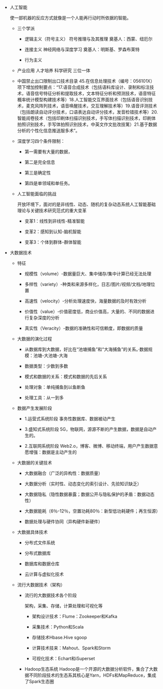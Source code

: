- 人工智能

  使一部机器的反应方式就像是一个人能再行动时所依据的智能。

  - 三个学派

    - 逻辑主义（符号主义）
      符号推理与及其推理
      奠基人：西蒙、纽厄尔

    - 连接主义
      神经网络与深度学习
      奠基人：明斯基、罗森布莱特

    - 行为主义

  - 产业应用 人才培养 科学研究 三位一体

  - 中国禁止出口限制出口技术目录
    45.在信息处理技术（编号：056101X）项下增加控制要点：“17.语音合成技术（包括语料库设计、录制和标注技术，语音信号特征分析和提取技术，文本特征分析和预测技术，语音特征概率统计模型构建技术等）18.人工智能交互界面技术（包括语音识别技术，麦克风阵列技术，语音唤醒技术，交互理解技术等）19.语音评测技术（包括朗读自动评分技术，口语表达自动评分技术，发音检错技术等）20.智能阅卷技术（包括印刷体扫描识别技术，手写体扫描识别技术，印刷体拍照识别技术，手写体拍照识别技术，中英文作文批改技篱）21.基于数据分析的个性化信息推送服多术”。

  - 深度学习四个条件限制：

    - 第一需要有大量的数据，

    - 第二是完全信息

    - 第三是确定性

    - 第四是单领域和单任务。

  - 人工智能面临的挑战

    开放环境下，面对的是非线性、动态、随机的复杂动态系统人工智能基础理论与关键技术研究范式的重大变革

    - 变革1：线性到非线性-精准智能

    - 变革2：感知到认知-脑机智能

    - 变革3：个体到群体-群体智能

- 大数据技术

  - 特征

    - 规模性（volume）-数据量巨大、集中储存/集中计算已经无法处理

    - 多样性（variety）-种类和来源多样化，日志/图片/视频/文档/地理位置

    - 高速性（velocity）-分析处理速度快，海量数据的及时有效分析

    - 价值性（value）-价值密度低，商业价值高，大量的、不同的数据进行复杂深度的分析

    - 真实性（Veracity）-数据的准确性和可信赖度，即数据的质量

  - 大数据的演化过程

    - 从数据库到大数据，好比在“池塘捕鱼”和“大海捕鱼”的关系。·数据规模：池塘-大池塘-大海

    - 数据类型：少数到多数

    - 模式和数据的关系：模式和数据的先后关系

    - 处理对象：单纯捕鱼到以鱼断鱼

    - 处理工具：从一到多

  - 数据产生发展阶段

    - 1.运营式系统阶段
      事务性数据库、数据被动产生

    - 3.盛知式系统阶段
      5G，物联网，源源不断的产生数据，数据是自动产生的。

    - 2.互联网系统阶段
      Web2.o，博客、微博、移动终端，用户产生数据意愿增强：数据是主动产生的

  - 大数据的关键技术

    - 大数据融合（广泛的异构性：数据质量）

    - 大数据分析（实时性、动态变化的索引设计、先验知识缺乏）

    - 大数据隐私（隐性数据暴露；数据公开与隐私保护的矛盾：数据动态性）

    - 大数据能耗（6％-12％，空置功耗80％：新型低功耗硬件；再生恒源）

    - 数据处理与硬件协同（异构硬件新硬件）

  - 大数据具体技术

    - 分布式文件系统

    - 分布式数据库

    - 数据库和数据仓库

    - 云计算与虚拟化技术

  - 流行大数据技术（架构）

    - 流行的大数据技术各个阶段

      架构，采集、存储，计算处理和可视化等

      - 架构设计技术：Flume：Zookeeper和Kafka

      - 采集技术：Python和Scala

      - 存储技术Hbase.Hive sgoop

      - 计算技术技来：Mahout、Spark和Storm

      - 可视化技术：Echart和iSuperset

    - Hadoop生态系统
      Hadoop是一个开源的大数据分析软件，集合了大数据不同阶段技术的生态系其核心是Yarn，HDFs和MapReduce，集成了Spark生态圈